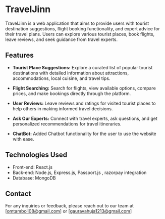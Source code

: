 # TravelJinn

TravelJinn is a web application that aims to provide users with tourist destination suggestions, flight booking functionality, and expert advice for their travel plans. Users can explore various tourist places, book flights, leave reviews, and seek guidance from travel experts.


## Features

- **Tourist Place Suggestions:** Explore a curated list of popular tourist destinations with detailed information about attractions, accommodations, local cuisine, and travel tips.

- **Flight Searching:** Search for flights, view available options, compare prices, and make bookings directly through the platform.

- **User Reviews:** Leave reviews and ratings for visited tourist places to help others in making informed travel decisions.

- **Ask Our Experts:** Connect with travel experts, ask questions, and get personalized recommendations for travel itineraries.
  
- **ChatBot:** Added Chatbot functionality for the user to use the website with ease.

## Technologies Used

- Front-end: React.js
- Back-end: Node.js, Express.js, Passport.js , razorpay integration
- Database: MongoDB

## Contact
For any inquiries or feedback, please reach out to our team at [omtamboli08@gmail.com] or [gauravahuja1213@gmail.com]
